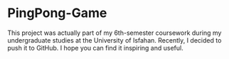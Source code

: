 # PingPong-Game
This project was actually part of my 6th-semester coursework during my undergraduate studies at the University of Isfahan. Recently, I decided to push it to GitHub. I hope you can find it inspiring and useful.  
